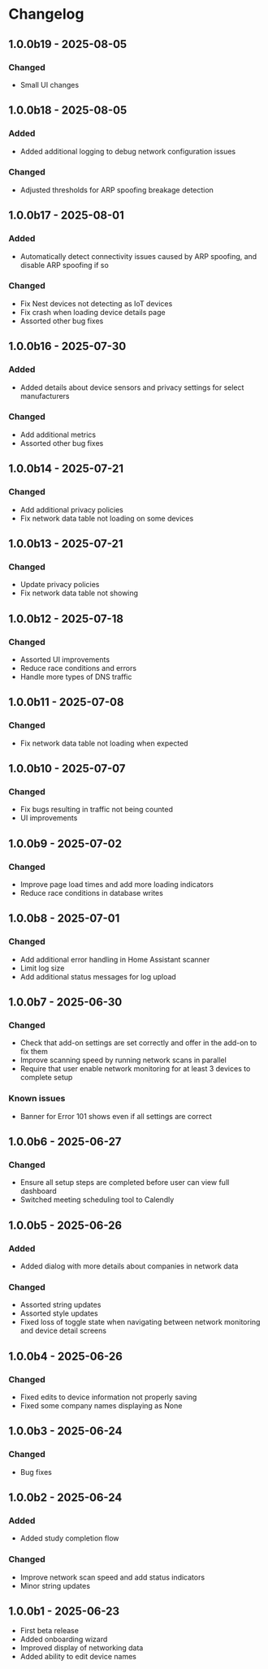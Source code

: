 # Changelog

## 1.0.0b19 - 2025-08-05

### Changed

- Small UI changes

## 1.0.0b18 - 2025-08-05

### Added

- Added additional logging to debug network configuration issues

### Changed

- Adjusted thresholds for ARP spoofing breakage detection

## 1.0.0b17 - 2025-08-01

### Added

- Automatically detect connectivity issues caused by ARP spoofing, and disable ARP spoofing if so

### Changed

- Fix Nest devices not detecting as IoT devices
- Fix crash when loading device details page
- Assorted other bug fixes

## 1.0.0b16 - 2025-07-30

### Added

- Added details about device sensors and privacy settings for select manufacturers

### Changed

- Add additional metrics
- Assorted other bug fixes

## 1.0.0b14 - 2025-07-21

### Changed

- Add additional privacy policies
- Fix network data table not loading on some devices

## 1.0.0b13 - 2025-07-21

### Changed

- Update privacy policies
- Fix network data table not showing

## 1.0.0b12 - 2025-07-18

### Changed

- Assorted UI improvements
- Reduce race conditions and errors
- Handle more types of DNS traffic

## 1.0.0b11 - 2025-07-08

### Changed

- Fix network data table not loading when expected

## 1.0.0b10 - 2025-07-07

### Changed

- Fix bugs resulting in traffic not being counted
- UI improvements

## 1.0.0b9 - 2025-07-02

### Changed

- Improve page load times and add more loading indicators
- Reduce race conditions in database writes

## 1.0.0b8 - 2025-07-01

### Changed

- Add additional error handling in Home Assistant scanner
- Limit log size
- Add additional status messages for log upload

## 1.0.0b7 - 2025-06-30

### Changed

- Check that add-on settings are set correctly and offer in the add-on to fix them
- Improve scanning speed by running network scans in parallel
- Require that user enable network monitoring for at least 3 devices to complete setup

### Known issues

- Banner for Error 101 shows even if all settings are correct

## 1.0.0b6 - 2025-06-27

### Changed

- Ensure all setup steps are completed before user can view full dashboard
- Switched meeting scheduling tool to Calendly

## 1.0.0b5 - 2025-06-26

### Added

- Added dialog with more details about companies in network data

### Changed

- Assorted string updates
- Assorted style updates
- Fixed loss of toggle state when navigating between network monitoring and device detail screens

## 1.0.0b4 - 2025-06-26

### Changed

- Fixed edits to device information not properly saving
- Fixed some company names displaying as None

## 1.0.0b3 - 2025-06-24

### Changed

- Bug fixes

## 1.0.0b2 - 2025-06-24

### Added

- Added study completion flow

### Changed

- Improve network scan speed and add status indicators
- Minor string updates

## 1.0.0b1 - 2025-06-23

- First beta release
- Added onboarding wizard
- Improved display of networking data
- Added ability to edit device names
